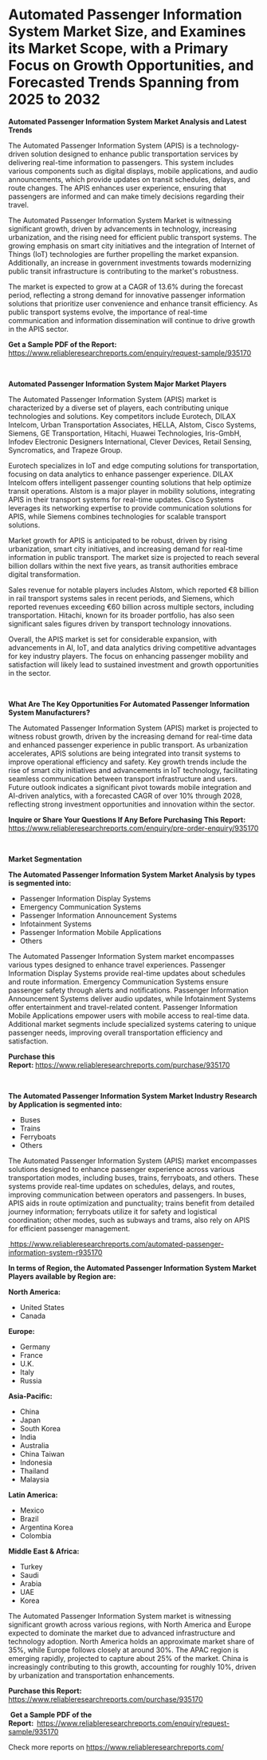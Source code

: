 <p><h1>Automated Passenger Information System Market Size, and Examines its Market Scope, with a Primary Focus on Growth Opportunities, and Forecasted Trends Spanning from 2025 to 2032</h1></p><p><strong>Automated Passenger Information System Market Analysis and Latest Trends</strong></p>
<p><p>The Automated Passenger Information System (APIS) is a technology-driven solution designed to enhance public transportation services by delivering real-time information to passengers. This system includes various components such as digital displays, mobile applications, and audio announcements, which provide updates on transit schedules, delays, and route changes. The APIS enhances user experience, ensuring that passengers are informed and can make timely decisions regarding their travel.</p><p>The Automated Passenger Information System Market is witnessing significant growth, driven by advancements in technology, increasing urbanization, and the rising need for efficient public transport systems. The growing emphasis on smart city initiatives and the integration of Internet of Things (IoT) technologies are further propelling the market expansion. Additionally, an increase in government investments towards modernizing public transit infrastructure is contributing to the market's robustness. </p><p>The market is expected to grow at a CAGR of 13.6% during the forecast period, reflecting a strong demand for innovative passenger information solutions that prioritize user convenience and enhance transit efficiency. As public transport systems evolve, the importance of real-time communication and information dissemination will continue to drive growth in the APIS sector.</p></p>
<p><strong>Get a Sample PDF of the Report:&nbsp;</strong> <a href="https://www.reliableresearchreports.com/enquiry/request-sample/935170?utm_campaign=2295&utm_medium=2&utm_source=Github&utm_content=ia&utm_term=07032025&utm_id=automated-passenger-information-system">https://www.reliableresearchreports.com/enquiry/request-sample/935170</a></p>
<p>&nbsp;</p>
<p><strong>Automated Passenger Information System Major Market Players</strong></p>
<p><p>The Automated Passenger Information System (APIS) market is characterized by a diverse set of players, each contributing unique technologies and solutions. Key competitors include Eurotech, DILAX Intelcom, Urban Transportation Associates, HELLA, Alstom, Cisco Systems, Siemens, GE Transportation, Hitachi, Huawei Technologies, Iris-GmbH, Infodev Electronic Designers International, Clever Devices, Retail Sensing, Syncromatics, and Trapeze Group.</p><p>Eurotech specializes in IoT and edge computing solutions for transportation, focusing on data analytics to enhance passenger experience. DILAX Intelcom offers intelligent passenger counting solutions that help optimize transit operations. Alstom is a major player in mobility solutions, integrating APIS in their transport systems for real-time updates. Cisco Systems leverages its networking expertise to provide communication solutions for APIS, while Siemens combines technologies for scalable transport solutions.</p><p>Market growth for APIS is anticipated to be robust, driven by rising urbanization, smart city initiatives, and increasing demand for real-time information in public transport. The market size is projected to reach several billion dollars within the next five years, as transit authorities embrace digital transformation.</p><p>Sales revenue for notable players includes Alstom, which reported €8 billion in rail transport systems sales in recent periods, and Siemens, which reported revenues exceeding €60 billion across multiple sectors, including transportation. Hitachi, known for its broader portfolio, has also seen significant sales figures driven by transport technology innovations.</p><p>Overall, the APIS market is set for considerable expansion, with advancements in AI, IoT, and data analytics driving competitive advantages for key industry players. The focus on enhancing passenger mobility and satisfaction will likely lead to sustained investment and growth opportunities in the sector.</p></p>
<p>&nbsp;</p>
<p><strong>What Are The Key Opportunities For Automated Passenger Information System Manufacturers?</strong></p>
<p><p>The Automated Passenger Information System (APIS) market is projected to witness robust growth, driven by the increasing demand for real-time data and enhanced passenger experience in public transport. As urbanization accelerates, APIS solutions are being integrated into transit systems to improve operational efficiency and safety. Key growth trends include the rise of smart city initiatives and advancements in IoT technology, facilitating seamless communication between transport infrastructure and users. Future outlook indicates a significant pivot towards mobile integration and AI-driven analytics, with a forecasted CAGR of over 10% through 2028, reflecting strong investment opportunities and innovation within the sector.</p></p>
<p><strong>Inquire or Share Your Questions If Any Before Purchasing This Report:</strong> <a href="https://www.reliableresearchreports.com/enquiry/pre-order-enquiry/935170?utm_campaign=2295&utm_medium=2&utm_source=Github&utm_content=ia&utm_term=07032025&utm_id=automated-passenger-information-system">https://www.reliableresearchreports.com/enquiry/pre-order-enquiry/935170</a></p>
<p>&nbsp;</p>
<p><strong>Market Segmentation</strong></p>
<p><strong>The Automated Passenger Information System Market Analysis by types is segmented into:</strong></p>
<p><ul><li>Passenger Information Display Systems</li><li>Emergency Communication Systems</li><li>Passenger Information Announcement Systems</li><li>Infotainment Systems</li><li>Passenger Information Mobile Applications</li><li>Others</li></ul></p>
<p><p>The Automated Passenger Information System market encompasses various types designed to enhance travel experiences. Passenger Information Display Systems provide real-time updates about schedules and route information. Emergency Communication Systems ensure passenger safety through alerts and notifications. Passenger Information Announcement Systems deliver audio updates, while Infotainment Systems offer entertainment and travel-related content. Passenger Information Mobile Applications empower users with mobile access to real-time data. Additional market segments include specialized systems catering to unique passenger needs, improving overall transportation efficiency and satisfaction.</p></p>
<p><strong>Purchase this Report:&nbsp;</strong><a href="https://www.reliableresearchreports.com/purchase/935170?utm_campaign=2295&utm_medium=2&utm_source=Github&utm_content=ia&utm_term=07032025&utm_id=automated-passenger-information-system">https://www.reliableresearchreports.com/purchase/935170</a></p>
<p>&nbsp;</p>
<p><strong>The Automated Passenger Information System Market Industry Research by Application is segmented into:</strong></p>
<p><ul><li>Buses</li><li>Trains</li><li>Ferryboats</li><li>Others</li></ul></p>
<p><p>The Automated Passenger Information System (APIS) market encompasses solutions designed to enhance passenger experience across various transportation modes, including buses, trains, ferryboats, and others. These systems provide real-time updates on schedules, delays, and routes, improving communication between operators and passengers. In buses, APIS aids in route optimization and punctuality; trains benefit from detailed journey information; ferryboats utilize it for safety and logistical coordination; other modes, such as subways and trams, also rely on APIS for efficient passenger management.</p></p>
<p><a href="https://www.reliableresearchreports.com/automated-passenger-information-system-r935170?utm_campaign=2295&utm_medium=2&utm_source=Github&utm_content=ia&utm_term=07032025&utm_id=automated-passenger-information-system">&nbsp;https://www.reliableresearchreports.com/automated-passenger-information-system-r935170</a></p>
<p><strong>In terms of Region, the Automated Passenger Information System Market Players available by Region are:</strong></p>
<p>
    <p> <strong> North America: </strong>
        <ul>
            <li>United States</li>
            <li>Canada</li>
        </ul>
        </p> 
    <p> <strong> Europe: </strong>
        <ul>
            <li>Germany</li>
            <li>France</li>
            <li>U.K.</li>
            <li>Italy</li>
            <li>Russia</li>
        </ul>
        </p> 
    <p> <strong> Asia-Pacific: </strong>
        <ul>
            <li>China</li>
            <li>Japan</li>
            <li>South Korea</li>
            <li>India</li>
            <li>Australia</li>
            <li>China Taiwan</li>
            <li>Indonesia</li>
            <li>Thailand</li>
            <li>Malaysia</li>
        </ul>
        </p> 
    <p> <strong> Latin America: </strong>
        <ul>
            <li>Mexico</li>
            <li>Brazil</li>
            <li>Argentina Korea</li>
            <li>Colombia</li>
        </ul>
        </p> 
    <p> <strong> Middle East & Africa: </strong>
        <ul>
            <li>Turkey</li>
            <li>Saudi</li>
            <li>Arabia</li>
            <li>UAE</li>
            <li>Korea</li>
        </ul>
    </p>
    </p>
<p><p>The Automated Passenger Information System market is witnessing significant growth across various regions, with North America and Europe expected to dominate the market due to advanced infrastructure and technology adoption. North America holds an approximate market share of 35%, while Europe follows closely at around 30%. The APAC region is emerging rapidly, projected to capture about 25% of the market. China is increasingly contributing to this growth, accounting for roughly 10%, driven by urbanization and transportation enhancements.</p></p>
<p><strong>Purchase this Report: </strong><a href="https://www.reliableresearchreports.com/purchase/935170?utm_campaign=2295&utm_medium=2&utm_source=Github&utm_content=ia&utm_term=07032025&utm_id=automated-passenger-information-system">https://www.reliableresearchreports.com/purchase/935170</a></p>
<p>&nbsp;<strong>Get a Sample PDF of the Report:&nbsp;&nbsp;</strong><a href="https://www.reliableresearchreports.com/enquiry/request-sample/935170?utm_campaign=2295&utm_medium=2&utm_source=Github&utm_content=ia&utm_term=07032025&utm_id=automated-passenger-information-system">https://www.reliableresearchreports.com/enquiry/request-sample/935170</a></p>
<p><strong></strong></p>
<p>Check more reports on <a href="https://www.reliableresearchreports.com/?utm_campaign=2295&utm_medium=2&utm_source=Github&utm_content=ia&utm_term=07032025&utm_id=automated-passenger-information-system">https://www.reliableresearchreports.com/</a></p>
